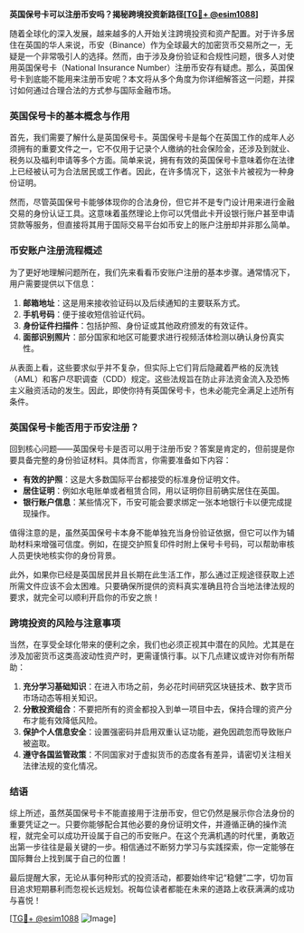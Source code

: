 **英国保号卡可以注册币安吗？揭秘跨境投资新路径[[TG💪+ @esim1088](https://t.me/s/esim1088)]**

随着全球化的深入发展，越来越多的人开始关注跨境投资和资产配置。对于许多居住在英国的华人来说，币安（Binance）作为全球最大的加密货币交易所之一，无疑是一个非常吸引人的选择。然而，由于涉及身份验证和合规性问题，很多人对使用英国保号卡（National Insurance Number）注册币安存有疑虑。那么，英国保号卡到底能不能用来注册币安呢？本文将从多个角度为你详细解答这一问题，并探讨如何通过合理合法的方式参与国际金融市场。

### 英国保号卡的基本概念与作用

首先，我们需要了解什么是英国保号卡。英国保号卡是每个在英国工作的成年人必须拥有的重要文件之一，它不仅用于记录个人缴纳的社会保险金，还涉及到就业、税务以及福利申请等多个方面。简单来说，拥有有效的英国保号卡意味着你在法律上已经被认可为合法居民或工作者。因此，在许多情况下，这张卡片被视为一种身份证明。

然而，尽管英国保号卡能够体现你的合法身份，但它并不是专门设计用来进行金融交易的身份认证工具。这意味着虽然理论上你可以凭借此卡开设银行账户甚至申请贷款等服务，但直接将其用于国际交易平台如币安上的账户注册却并非那么简单。

### 币安账户注册流程概述

为了更好地理解问题所在，我们先来看看币安账户注册的基本步骤。通常情况下，用户需要提供以下信息：

1. **邮箱地址**：这是用来接收验证码以及后续通知的主要联系方式。
2. **手机号码**：便于接收短信验证代码。
3. **身份证件扫描件**：包括护照、身份证或其他政府颁发的有效证件。
4. **面部识别照片**：部分国家和地区可能要求进行视频活体检测以确认身份真实性。

从表面上看，这些要求似乎并不复杂，但实际上它们背后隐藏着严格的反洗钱（AML）和客户尽职调查（CDD）规定。这些法规旨在防止非法资金流入及恐怖主义融资活动的发生。因此，即使你持有英国保号卡，也未必能完全满足上述所有条件。

### 英国保号卡能否用于币安注册？

回到核心问题——英国保号卡是否可以用于注册币安？答案是肯定的，但前提是你要具备完整的身份验证材料。具体而言，你需要准备如下内容：

- **有效的护照**：这是大多数国际平台都接受的标准身份证明文件。
- **居住证明**：例如水电账单或者租赁合同，用以证明你目前确实居住在英国。
- **银行账户信息**：某些情况下，币安可能会要求绑定一张本地银行卡以便完成提现操作。

值得注意的是，虽然英国保号卡本身不能单独充当身份验证依据，但它可以作为辅助材料来增强可信度。例如，在提交护照复印件时附上保号卡号码，可以帮助审核人员更快地核实你的身份背景。

此外，如果你已经是英国居民并且长期在此生活工作，那么通过正规途径获取上述所需文件应该不会太困难。只要确保所提供的资料真实准确且符合当地法律法规的要求，就完全可以顺利开启你的币安之旅！

### 跨境投资的风险与注意事项

当然，在享受全球化带来的便利之余，我们也必须正视其中潜在的风险。尤其是在涉及加密货币这类高波动性资产时，更需谨慎行事。以下几点建议或许对你有所帮助：

1. **充分学习基础知识**：在进入市场之前，务必花时间研究区块链技术、数字货币市场动态等相关知识。
2. **分散投资组合**：不要把所有的资金都投入到单一项目中去，保持合理的资产分布才能有效降低风险。
3. **保护个人信息安全**：设置强密码并启用双重认证功能，避免因疏忽而导致账户被盗取。
4. **遵守各国监管政策**：不同国家对于虚拟货币的态度各有差异，请密切关注相关法律法规的变化情况。

### 结语

综上所述，虽然英国保号卡不能直接用于注册币安，但它仍然是展示你合法身份的重要凭证之一。只要你能够配合其他必要的身份证明文件，并遵循正确的操作流程，就完全可以成功开设属于自己的币安账户。在这个充满机遇的时代里，勇敢迈出第一步往往是最关键的一步。相信通过不断努力学习与实践探索，你一定能够在国际舞台上找到属于自己的位置！

最后提醒大家，无论从事何种形式的投资活动，都要始终牢记“稳健”二字，切勿盲目追求短期暴利而忽视长远规划。祝每位读者都能在未来的道路上收获满满的成功与喜悦！

[[TG💪+ @esim1088](https://t.me/s/esim1088) ![Image](https://i.postimg.cc/4NQfJmqS/Snipaste-2025-05-13-00-14-12.png)]